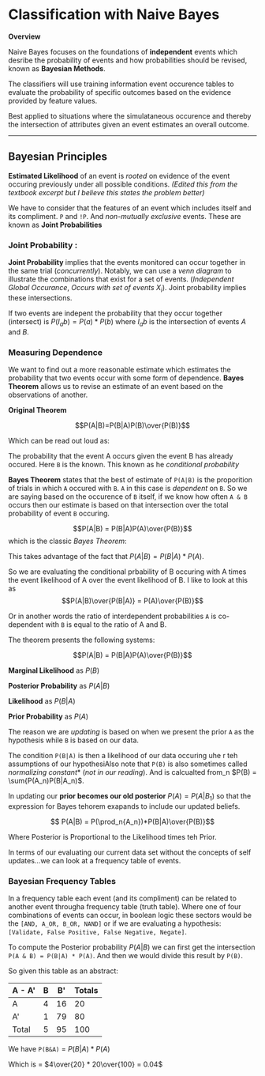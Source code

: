 # Classification with Naive Bayes
**Overview**

Naive Bayes focuses on the foundations of **independent** events which desribe the probability of events and how probabilities should be revised, known as **Bayesian Methods**.

The classifiers will use training information event occurence tables to evaluate the probability of specific outcomes based on the evidence provided by feature values.

Best applied to situations where the simulataneous occurence and thereby the intersection of attributes given an event estimates an overall outcome. 

---
## Bayesian Principles

**Estimated Likelihood** of an event is *rooted* on evidence of the event occuring previously under all possible conditions. *(Edited this from the textbook excerpt but I believe this states the problem better)*

We have to consider that the features of an event which includes itself and its compliment. `P` and `!P`. And *non-mutually exclusive* events. These are known as **Joint Probabilities**

### Joint Probability :

**Joint Probability** implies that the events monitored can occur together in the same trial (*concurrently*). Notably, we can use a *venn diagram* to illustrate the combinations that exist for a set of events. (*Independent Global Occurance*, *Occurs with set of events $X_i$*). Joint probability implies these intersections.

If two events are indepent the probability that they occur together (intersect) is $P(I_ab) = P(a) * P(b)$ where $I_ab$ is the intersection of events $A$ and $B$.

### Measuring Dependence

We want to find out a more reasonable estimate which estimates the probability that two events occur with some form of dependence. **Bayes Theorem** allows us to revise an estimate of an event based on the observations of another.

**Original Theorem**

$$P(A|B)=P(B|A)P(B)\over{P(B)}$$ 

Which can be read out loud as:

The probability that the event A occurs given the event B has already occured. Here `B` is the known. This known as he *conditional probability*

**Bayes Theorem** states that the best of estimate of `P(A|B)` is the proporition of trials in which `A` occured with `B`. `A` in this case is *dependent* on `B`. So we are saying based on the occurence of `B` itself, if we know how often `A & B` occurs then our estimate is based on that intersection over the total probability of event `B` occuring.  

$$P(A|B) = P(B|A)P(A)\over{P(B)}$$ which is the classic *Bayes Theorem*:

This takes advantage of the fact that $P(A|B) = P(B|A)*P(A)$.

So we are evaluating the conditional prbability of B occuring with A times the event likelihood of A over the event likelihood of B. I  like to look at this as $$P(A|B)\over{P(B|A)} = P(A)\over{P(B)}$$

Or in another words the ratio of interdependent probabilities `A` is co-dependent with `B` is equal to the ratio of  A and B. 

The theorem presents the following systems:

$$P(A|B) = P(B|A)P(A)\over{P(B)}$$

**Marginal Likelihood** as $P(B)$

**Posterior Probability** as $P(A | B)$

**Likelihood** as $P(B|A)$

**Prior Probability** as $P(A)$


The reason we are *updating* is based on when we present the prior `A` as the hypothesis while `B` is based on our data. 

The condition `P(B|A)` is then a likelihood of our data occuring uhe r teh assumptions of our hypothesiAlso note that  `P(B)` is also sometimes called *normalizing constant** (*not in our reading*). And is calcualted from_n $P(B) = \sum{P(A_n)P(B|A_n)$. 

In updating our **prior becomes our old posterior** $P(A) = P(A|B_1)$ so that the expression for Bayes tehorem exapands to include our updated beliefs.

$$ P(A|B) = P(\prod_n{A_n})*P(B|A)\over{P(B)}$$


Where Posterior is Proportional to the Likelihood times teh Prior. 

In terms of our evaluating our current data set without the concepts of self updates...we can look at a frequency table of events.

### Bayesian Frequency Tables

In a frequency table each event (and its compliment) can be related to another event througha  frequency table (truth table). Where one of four combinations of events can occur, in boolean logic these sectors would be the `[AND, A_OR, B_OR, NAND]` or if we are evaluating a hypothesis: `[Validate, False Positive, False Negative, Negate]`.

To compute the Posterior probability $P(A|B)$ we can first get the intersection `P(A & B) = P(B|A) * P(A)`.  And then we would divide this result by `P(B)`.

So given this table as an abstract:

| A - A' | B | B' | Totals |
| ------ | - | -- | ------ |
| A | 4 | 16 | 20 |
| A' | 1 | 79 | 80 |
| Total | 5 | 95 | 100 |

We have `P(B&A)` = $P(B|A) * P(A)$

Which is = $4\over{20} * 20\over{100} = 0.04$

